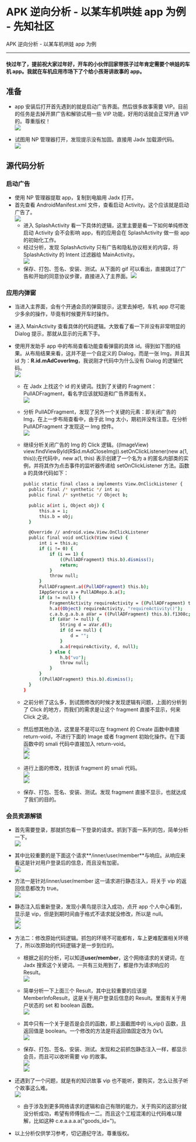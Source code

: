 

# APK 逆向分析 - 以某车机哄娃 app 为例 - 先知社区

APK 逆向分析 - 以某车机哄娃 app 为例

- - -

#### 快过年了，提前祝大家过年好，开车的小伙伴回家带孩子过年肯定需要个哄娃的车机 app。我就在车机应用市场下了个给小孩哥讲故事的 app。

## 准备

-   app 安装后打开首先遇到的就是启动广告界面。然后很多故事需要 VIP。目前的任务是去掉开屏广告和解锁试用一些 VIP 功能，好用的话就会正常开通 VIP 的。尊重版权！  
    [![](assets/1706845643-a7777d53609a30081a25b293298cdb2d.png)](https://xzfile.aliyuncs.com/media/upload/picture/20240128145839-aa471d5c-bdaa-1.png)
    
-   试图用 NP 管理器打开，发现提示没有加固。直接用 Jadx 加载源代码。  
    [![](assets/1706845643-a9494e166e34695aa175e1a513d7b07c.png)](https://xzfile.aliyuncs.com/media/upload/picture/20240128145917-c123edac-bdaa-1.png)
    

## 源代码分析

### 启动广告

-   使用 NP 管理器提取 app，复制到电脑用 Jadx 打开。
-   首先查看 AndroidManifest.xml 文件，查看启动 Activity。这个应该就是启动广告了。  
    [![](assets/1706845643-47e6bd9bbe35c912775342407fe0afa4.png)](https://xzfile.aliyuncs.com/media/upload/picture/20240128150201-22e35f3c-bdab-1.png)
    -   进入 SplashActivity 看一下具体的逻辑，这里主要是看一下如何单纯修改启动 Activity 会不会影响 app，有的应用会在 SplashActivity 做一些 app 的初始化工作。
    -   经过分析，发现 SplashActivity 只有广告和隐私协议相关的内容，将 SplashActivity 的 Intent 过滤器给 MainActivity。  
        [![](assets/1706845643-d741bbb953980f76f0a3ed3e3549fe9c.png)](https://xzfile.aliyuncs.com/media/upload/picture/20240128151119-6f6d3b06-bdac-1.png)
    -   保存、打包、签名、安装、测试。从下面的 gif 可以看出，直接跳过了广告和开始的同意协议步骤，直接进入了主界面。[![](assets/1706845643-9268f19890fc68684d1ee4e0ad735cc8.gif)](https://xzfile.aliyuncs.com/media/upload/picture/20240128151440-e7142264-bdac-1.gif)

### 应用内弹窗

-   当进入主界面，会有个开通会员的弹窗提示，这里去掉吧，车机 app 尽可能少多余的操作，毕竟有时候要开车时操作。
-   进入 MainActivity 查看具体的代码逻辑。大致看了看一下并没有非常明显的 Dialog 提示，那就从显示的元素下手。
-   使用开发助手 app 中的布局查看功能查看弹窗的具体 id。得到如下图的结果。从布局结果来看，这并不是一个自定义的 Dialog，而是一张 Img，并且其 id 为：**R.id.mAdCoverImg**，我说刚才代码中为什么没有 Dialog 的逻辑代码。  
    [![](assets/1706845643-d1f39c11d478e96f3c7c9c89aaaaa2a9.png)](https://xzfile.aliyuncs.com/media/upload/picture/20240128153037-21cf5048-bdaf-1.png)
    
    -   在 Jadx 上找这个 id 的关键词。找到了关键的 Fragment：PullADFragment，看名字应该就知道和广告界面有关。  
        [![](assets/1706845643-8d8ebd0939f4cba54fe4298c85099281.png)](https://xzfile.aliyuncs.com/media/upload/picture/20240128153913-55277adc-bdb0-1.png)
    -   分析 PullADFragment，发现了另外一个关键的元素：即关闭广告的 Img，在上一步布局查看中，由于此 Img 太小，期初并没有注意。在分析 PullADFragment 才发现这一 Img 控件。  
        [![](assets/1706845643-e21e4f1ac0994286975c22c1b667f98e.png)](https://xzfile.aliyuncs.com/media/upload/picture/20240128155742-ea3479ac-bdb2-1.png)
    -   继续分析关闭广告的 Img 的 Click 逻辑。((ImageView) view.findViewById(R$id.mAdCloseImg)).setOnClickListener(new a(1, this));在代码中，new a(1, this) 表示创建了一个名为 a 的匿名内部类的实例，并将其作为点击事件的监听器传递给 setOnClickListener 方法。函数 a 的具体代码如下：
        
        ```bash
        public static final class a implements View.OnClickListener {
          public final /* synthetic */ int a;
          public final /* synthetic */ Object b;
        
          public a(int i, Object obj) {
              this.a = i;
              this.b = obj;
          }
        
          @Override // android.view.View.OnClickListener
          public final void onClick(View view) {
              int i = this.a;
              if (i != 0) {
                  if (i == 1) {
                      ((PullADFragment) this.b).dismiss();
                      return;
                  }
                  throw null;
              }
              PullADFragment.a((PullADFragment) this.b);
              IAppService a = PullADRepo.b.a();
              if (a != null) {
                  FragmentActivity requireActivity = ((PullADFragment) this.b).requireActivity();
                  h.a((Object) requireActivity, "requireActivity()");
                  c.a.b.g.a.b.a aVar = ((PullADFragment) this.b).f1308c;
                  if (aVar != null) {
                      String d = aVar.d();
                      if (d == null) {
                          d = "";
                      }
                      a.a(requireActivity, d, null);
                  } else {
                      h.b("vo");
                      throw null;
                  }
              }
              ((PullADFragment) this.b).dismiss();
          }
        }
        ```
        
    -   之前分析了这么多，到试图修改的时候才发现逻辑有问题，上面的分析到了 Click 的地方，而我们的需求是让这个 fragment 直接不显示，何来 Click 之说。
    -   然后想其他办法，这里是不是可以在 fragment 的 Create 函数中直接 return-void，不进行下面的 Image 或者 fragment 初始化操作。在下面函数中的 smali 代码中直接加入 return-void。  
        [![](assets/1706845643-8302c2429ed102074749ca6e795e998e.png)](https://xzfile.aliyuncs.com/media/upload/picture/20240128161157-e7d10368-bdb4-1.png)  
        [![](assets/1706845643-369ea150e4514bb254afa97b1dea8afe.png)](https://xzfile.aliyuncs.com/media/upload/picture/20240128161207-edf8fcdc-bdb4-1.png)
    -   进行上面的修改，找到该 fragment 的 smali 代码。  
        [![](assets/1706845643-69e14187dc2764ae4ae41a5bd22a518a.png)](https://xzfile.aliyuncs.com/media/upload/picture/20240128161341-25b970fc-bdb5-1.png)  
        [![](assets/1706845643-83705f0854778476b641b09822881ba1.png)](https://xzfile.aliyuncs.com/media/upload/picture/20240128161605-7b537512-bdb5-1.png)
    -   保存、打包、签名、安装、测试。发现 fragment 直接不显示，也就达成了我们的目的。

### 会员资源解锁

-   首先需要登录，那就抓包看一下登录的请求。抓到下面一系列的包，简单分析一下。  
    [![](assets/1706845643-77a112f613c67826a4ca9bfea0efcb91.png)](https://xzfile.aliyuncs.com/media/upload/picture/20240128164109-fc3afe54-bdb8-1.png)
    
-   其中比较重要的是下面这个请求**/inner/user/member**与响应。从响应来看这是针对用户登录后的信息，而且没有加密。  
    [![](assets/1706845643-a61c7f902c9e5628c93aa8f7fefae088.png)](https://xzfile.aliyuncs.com/media/upload/picture/20240128164328-4f004888-bdb9-1.png)
    
-   方法一是针对/inner/user/member 这一请求进行静态注入，将关于 vip 的返回信息都改为 true。  
    [![](assets/1706845643-d8a9528fa1bc54a31d5c092172caebba.png)](https://xzfile.aliyuncs.com/media/upload/picture/20240128165354-c41f59d2-bdba-1.png)
    
-   静态注入后重新登录，发现小黄鸟提示注入成功，点开 app 个人中心看到，显示是 vip，但是到期时间由于格式不请求就没修改，所以是 null。  
    [![](assets/1706845643-4ab267e627a60e3bb0ce5cf4882666f9.png)](https://xzfile.aliyuncs.com/media/upload/picture/20240128165445-e2497320-bdba-1.png)  
    [![](assets/1706845643-59ad07c596d97a0f3d67b95d6e74dec4.png)](https://xzfile.aliyuncs.com/media/upload/picture/20240128165621-1be2edfa-bdbb-1.png)
    
-   方法二：修改原始代码逻辑。抓包的环境不可能都有，车上更难配置相关环境了，所以改原始的代码逻辑才是一步到位的。
    
    -   根据之前的分析，可以知道**user/member**，这个网络请求的关键词，在 Jadx 搜索这个关键词。一共有三处用到了，都是作为请求响应的 Result。  
        [![](assets/1706845643-0918b4cb5442734d44a451269f163d70.png)](https://xzfile.aliyuncs.com/media/upload/picture/20240128171221-57f1d9a8-bdbd-1.png)
    -   简单分析一下上面三个 Result，其中比较重要的应该是 MemberInfoResult，这是关于用户登录后信息的 Result。里面有关于用户状态的 set 和 boolean 函数。  
        [![](assets/1706845643-67ccb376f2d640a6dd61f5398fa1ed0e.png)](https://xzfile.aliyuncs.com/media/upload/picture/20240128171357-913825f0-bdbd-1.png)
        
    -   其中只有一个关于是否是会员的函数，即上面截图中的 is\_vip() 函数，且返回值是 boolean。一个修改的方法是将返回值固定改为 0x1。  
        [![](assets/1706845643-4a1dd9bc45ce2186249f0ce5b049a3fe.png)](https://xzfile.aliyuncs.com/media/upload/picture/20240128172149-aa4593c4-bdbe-1.png)
        
    -   保存、打包、签名、安装、测试。发现和之前抓包静态注入一样，都显示会员，而且可以收听需要 vip 的故事。  
        [![](assets/1706845643-99ce10fa8b2cf5721192a0a3891dfa85.png)](https://xzfile.aliyuncs.com/media/upload/picture/20240128172602-414c8f2a-bdbf-1.png)  
        [![](assets/1706845643-02c32057dc6f7b144afed19c8a6f1cae.png)](https://xzfile.aliyuncs.com/media/upload/picture/20240128173131-0563e7e6-bdc0-1.png)
        
-   还遇到了一个问题，就是有的知识故事 vip 也不能听，要购买，怎么让孩子听个故事这么难。  
    [![](assets/1706845643-f148cb637657dfb8e55580667555818c.png)](https://xzfile.aliyuncs.com/media/upload/picture/20240128173015-d7e8b36e-bdbf-1.png)
    
    -   由于涉及到更多网络请求的逻辑和自己有限的能力，关于购买的这部分就没分析成功，希望有师傅指点一二。而且这个工程混淆的让代码难以理解，比如这种 c.e.a.a.a.a("goods\_id=")。
-   以上分析仅供学习参考，切记遵纪守法，尊重版权。
